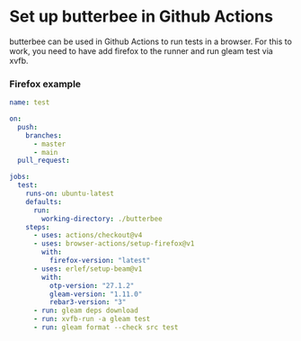 # Set up butterbee in Github Actions

butterbee can be used in Github Actions to run tests in a browser. For this to work, you need
to have add firefox to the runner and run gleam test via xvfb.

### Firefox example
```yml
name: test

on:
  push:
    branches:
      - master
      - main
  pull_request:

jobs:
  test:
    runs-on: ubuntu-latest
    defaults:
      run:
        working-directory: ./butterbee
    steps:
      - uses: actions/checkout@v4
      - uses: browser-actions/setup-firefox@v1
        with:
          firefox-version: "latest"
      - uses: erlef/setup-beam@v1
        with:
          otp-version: "27.1.2"
          gleam-version: "1.11.0"
          rebar3-version: "3"
      - run: gleam deps download
      - run: xvfb-run -a gleam test
      - run: gleam format --check src test
```
